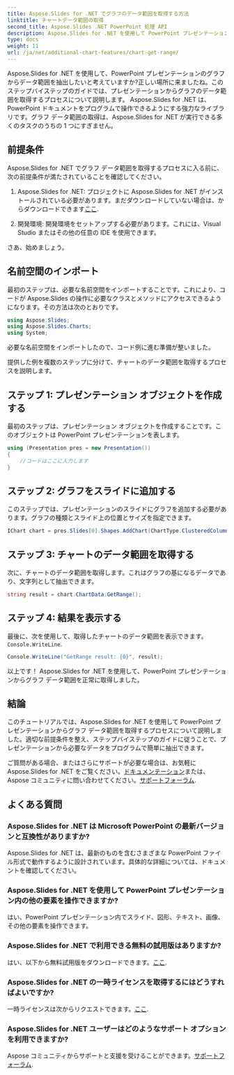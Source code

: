 ```yaml
---
title: Aspose.Slides for .NET でグラフのデータ範囲を取得する方法
linktitle: チャートデータ範囲の取得
second_title: Aspose.Slides .NET PowerPoint 処理 API
description: Aspose.Slides for .NET を使用して PowerPoint プレゼンテーションからグラフ データ範囲を抽出する方法を学びます。開発者向けのステップバイステップのガイド。
type: docs
weight: 11
url: /ja/net/additional-chart-features/chart-get-range/
---
```


Aspose.Slides for .NET を使用して、PowerPoint プレゼンテーションのグラフからデータ範囲を抽出したいと考えていますか?正しい場所に来ましたね。このステップバイステップのガイドでは、プレゼンテーションからグラフのデータ範囲を取得するプロセスについて説明します。 Aspose.Slides for .NET は、PowerPoint ドキュメントをプログラムで操作できるようにする強力なライブラリです。グラフ データ範囲の取得は、Aspose.Slides for .NET が実行できる多くのタスクのうちの 1 つにすぎません。

## 前提条件

Aspose.Slides for .NET でグラフ データ範囲を取得するプロセスに入る前に、次の前提条件が満たされていることを確認してください。

1.  Aspose.Slides for .NET: プロジェクトに Aspose.Slides for .NET がインストールされている必要があります。まだダウンロードしていない場合は、からダウンロードできます[ここ](https://releases.aspose.com/slides/net/).

2. 開発環境: 開発環境をセットアップする必要があります。これには、Visual Studio またはその他の任意の IDE を使用できます。

さあ、始めましょう。

## 名前空間のインポート

最初のステップは、必要な名前空間をインポートすることです。これにより、コードが Aspose.Slides の操作に必要なクラスとメソッドにアクセスできるようになります。その方法は次のとおりです。

```csharp
using Aspose.Slides;
using Aspose.Slides.Charts;
using System;
```

必要な名前空間をインポートしたので、コード例に進む準備が整いました。

提供した例を複数のステップに分けて、チャートのデータ範囲を取得するプロセスを説明します。

## ステップ 1: プレゼンテーション オブジェクトを作成する

最初のステップは、プレゼンテーション オブジェクトを作成することです。このオブジェクトは PowerPoint プレゼンテーションを表します。

```csharp
using (Presentation pres = new Presentation())
{
    //コードはここに入力します
}
```

## ステップ 2: グラフをスライドに追加する

このステップでは、プレゼンテーションのスライドにグラフを追加する必要があります。グラフの種類とスライド上の位置とサイズを指定できます。

```csharp
IChart chart = pres.Slides[0].Shapes.AddChart(ChartType.ClusteredColumn, 10, 10, 400, 300);
```

## ステップ 3: チャートのデータ範囲を取得する

次に、チャートのデータ範囲を取得します。これはグラフの基になるデータであり、文字列として抽出できます。

```csharp
string result = chart.ChartData.GetRange();
```

## ステップ 4: 結果を表示する

最後に、次を使用して、取得したチャートのデータ範囲を表示できます。`Console.WriteLine`.

```csharp
Console.WriteLine("GetRange result: {0}", result);
```

以上です！ Aspose.Slides for .NET を使用して、PowerPoint プレゼンテーションからグラフ データ範囲を正常に取得しました。

## 結論

このチュートリアルでは、Aspose.Slides for .NET を使用して PowerPoint プレゼンテーションからグラフ データ範囲を取得するプロセスについて説明しました。適切な前提条件を整え、ステップバイステップのガイドに従うことで、プレゼンテーションから必要なデータをプログラムで簡単に抽出できます。

ご質問がある場合、またはさらにサポートが必要な場合は、お気軽に Aspose.Slides for .NET をご覧ください。[ドキュメンテーション](https://reference.aspose.com/slides/net/)または、Aspose コミュニティに問い合わせてください。[サポートフォーラム](https://forum.aspose.com/).

## よくある質問

### Aspose.Slides for .NET は Microsoft PowerPoint の最新バージョンと互換性がありますか?
Aspose.Slides for .NET は、最新のものを含むさまざまな PowerPoint ファイル形式で動作するように設計されています。具体的な詳細については、ドキュメントを確認してください。

### Aspose.Slides for .NET を使用して PowerPoint プレゼンテーション内の他の要素を操作できますか?
はい、PowerPoint プレゼンテーション内でスライド、図形、テキスト、画像、その他の要素を操作できます。

### Aspose.Slides for .NET で利用できる無料の試用版はありますか?
はい、以下から無料試用版をダウンロードできます。[ここ](https://releases.aspose.com/).

### Aspose.Slides for .NET の一時ライセンスを取得するにはどうすればよいですか?
一時ライセンスは次からリクエストできます。[ここ](https://purchase.aspose.com/temporary-license/).

### Aspose.Slides for .NET ユーザーはどのようなサポート オプションを利用できますか?
Aspose コミュニティからサポートと支援を受けることができます。[サポートフォーラム](https://forum.aspose.com/).